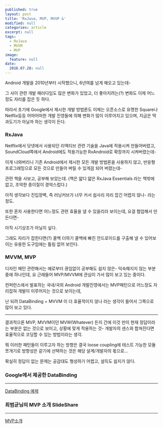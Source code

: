 ```yaml
---
published: true
layout: post
title: 'RxJava, MVP, MVVP &'
modified: null
categories: article
excerpt: null
tags:
  - RxJava
  - MVVM
  - MVP
image:
  feature: null
date:
  2016.07.28: null
---
```

Android 개발을 2010년부터 시작했으니, 
6년여를 넘게 해오고 있는데-

그 사이 관련 개발 패러다임도 많은 변화가 있었고, 
더 좋아지려는(?) 변화도 이제 어느정도 자리를 잡은 듯 하다.

따라서 초기에 Google에서 제시한 개발 방법론도 이제는 오픈소스로 유명한 Square나 
Netflix등등 어마어마한 개발 진영들에 의해 변화가 많이 이루어지고 있으며, 
지금은 딱 과도기가 아닐까 하는 생각이 든다.

### RxJava
Netflix에서 닷넷에서 사용되던 리액티브 관련 기술을 Java에 적용시켜 만들어버렸고,
SoundCloud쪽에서 Android에도 적용가능한 RxAndroid로 확장까지 시켜버렸는데-

이게 나와버리니 기존 Android에서 제시한 모든 개발 방법론을 사용하지 않고,
반응형 프로그래밍으로 모든 것으로 만들어 버릴 수 있게끔 되어 버렸는데-

관련 책을 사보고, 공부해 보았는데.
(책은 얇디 얇은 RxJava Essentials 라는 책밖에 없고, 조악한 종이질이 경악스럽다.)

아직 생각보다 진입장벽, 즉 러닝커브가 너무 커서 쉽사리 자리 잡긴 어렵지 않나- 
라는 정도.

또한 혼자 사용한다면 어느정도 관련 효율을 낼 수 있을리라 보이는데,
요걸 협업해서 만든다면-

아직 시기상조가 아닐지 싶다.

그래도 자리가 잡힌다면(?) 콜백 더하기 콜백에 빠진 안드로이드를 구출해 낼 수 있어보이는 
유용한 도구임에는 틀림 없어 보인다.

### MVVM, MVP
디자인 패턴 관련해서는 예로부터 끊임없이 공부해도 쉽지 않은-
익숙해지지 않는 부분 중에 하나인데,
요 근래들어 MVP/MVVM에 관심이 가서 많이 보고 있는 중이다.

컨퍼런스에서 발표하는 국내/국외 Android 개발진영에서는 MVP패턴으로 어느정도 자리잡혀
개발이 이루어지는 것으로 보이는데,

난 되려 DataBinding + MVVM 이 더 효율적이지 않나 라는 생각이 들어서 그쪽으로 
많이 보고 있다.

---

결과적으론 MVP, MVVM이던 MVW(Whatever) 든지 간에 
이것 만이 현재 정답이라는 부분은 없는 것으로 보이고,
상황에 맞게 적용하는 것-
개발자의 센스와 합쳐진다면 효율적으로 코딩할 수 있는 방법이라는 생각.

뭐 이러한 패턴들이 이루고자 하는 방향은 결국 loose coupling에 테스트 가능한 모듈 쪼개기로
방향성은 같기에 선택하는 것은 해당 설계/개발자의 몫으로...

확실히 정답이 없는 문제는 공감대도 형성하기 어렵고, 설득도 쉽지가 않다.


### Google에서 제공한 DataBinding
---
[DataBinding 예제](https://developer.android.com/topic/libraries/data-binding/index.html)

### 최범균님의 MVP 소개 SlideShare
---
[MVP소개](http://www.slideshare.net/madvirus/mvp-63161829)

